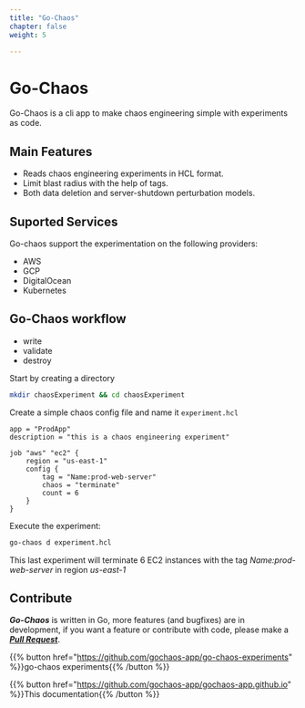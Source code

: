 ```yaml
---
title: "Go-Chaos"
chapter: false
weight: 5

---
```

# Go-Chaos
Go-Chaos is a cli app to make chaos engineering simple with experiments as code. 

## Main Features
* Reads chaos engineering experiments in HCL format. 
* Limit blast radius with the help of tags.
* Both data deletion and server-shutdown perturbation models. 

## Suported Services
Go-chaos support the experimentation on the following providers:
* AWS
* GCP
* DigitalOcean
* Kubernetes

## Go-Chaos workflow

- write
- validate
- destroy

Start by creating a directory
```bash
mkdir chaosExperiment && cd chaosExperiment
```
Create a simple chaos config file and name it `experiment.hcl`

```hcl
app = "ProdApp"
description = "this is a chaos engineering experiment" 

job "aws" "ec2" {
    region = "us-east-1"
    config {
        tag = "Name:prod-web-server"
        chaos = "terminate"
        count = 6
    }
}
```

Execute the experiment:
```bash
go-chaos d experiment.hcl
```

This last experiment will terminate 6 EC2 instances with the tag *Name:prod-web-server* in region *us-east-1*

## Contribute

***Go-Chaos*** is written in Go, more features (and bugfixes) are in development, if you want a feature or contribute with code, please make a ***[Pull Request](https://github.com/gochaos-app/go-chaos)***.


{{% button href="https://github.com/gochaos-app/go-chaos-experiments" %}}go-chaos experiments{{% /button %}}

{{% button href="https://github.com/gochaos-app/gochaos-app.github.io" %}}This documentation{{% /button %}}